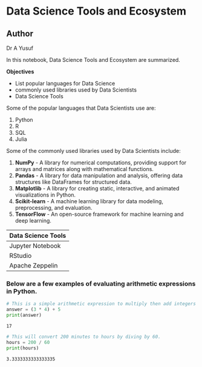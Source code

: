 # Data Science Tools and Ecosystem

## Author
Dr A Yusuf

In this notebook, Data Science Tools and Ecosystem are summarized.


**Objectives**

- List popular languages for Data Science
- commonly used libraries used by Data Scientists 
- Data Science Tools

Some of the popular languages that Data Scientists use are:
1. Python
2. R
3. SQL
4. Julia

Some of the commonly used libraries used by Data Scientists include:

1. **NumPy** - A library for numerical computations, providing support for arrays and matrices along with mathematical functions.
2. **Pandas** - A library for data manipulation and analysis, offering data structures like DataFrames for structured data.
3. **Matplotlib** - A library for creating static, interactive, and animated visualizations in Python.
4. **Scikit-learn** - A machine learning library for data modeling, preprocessing, and evaluation.
5. **TensorFlow** - An open-source framework for machine learning and deep learning.


| **Data Science Tools**       |
|------------------------------|
| Jupyter Notebook             |
| RStudio                      |
| Apache Zeppelin              |


### Below are a few examples of evaluating arithmetic expressions in Python.


```python
# This is a simple arithmetic expression to multiply then add integers
answer = (3 * 4) + 5
print(answer)
```

    17



```python
# This will convert 200 minutes to hours by diving by 60.
hours = 200 / 60
print(hours)
```

    3.3333333333333335



```python

```
